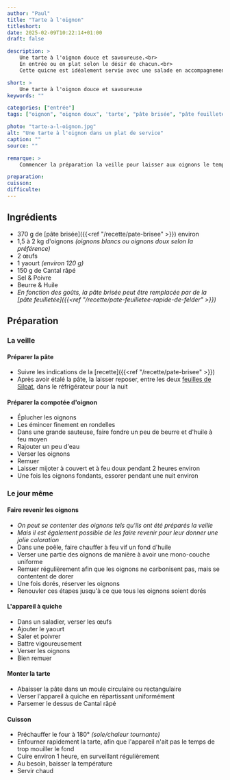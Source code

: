 ```yaml
---
author: "Paul"
title: "Tarte à l'oignon"
titleshort:
date: 2025-02-09T10:22:14+01:00
draft: false

description: >
    Une tarte à l'oignon douce et savoureuse.<br>
    En entrée ou en plat selon le désir de chacun.<br>
    Cette quicne est idéalement servie avec une salade en accompagnement.

short: >
    Une tarte à l'oignon douce et savoureuse
keywords: ""

categories: ["entrée"]
tags: ["oignon", "oignon doux", 'tarte', "pâte brisée", "pâte feuilletée", "yaourt", "caramelise", "oeufs", "cantal", "râpé", "quiche"]

photo: "tarte-a-l-oignon.jpg"
alt: "Une tarte à l'oignon dans un plat de service"
caption: ""
source: ""

remarque: >
    Commencer la préparation la veille pour laisser aux oignons le temps de s'égoutter.

preparation: 
cuisson: 
difficulte:
---
```



## Ingrédients
- 370 g de [pâte brisée]({{<ref "/recette/pate-brisee" >}}) environ
- 1,5 à 2 kg d'oignons *(oignons blancs ou oignons doux selon la préférence)*
- 2 &oelig;ufs
- 1 yaourt *(environ 120 g)*
- 150 g de Cantal râpé
- Sel & Poivre
- Beurre & Huile
- *En fonction des goûts, la pâte brisée peut être remplacée par de la [pâte feuilletée]({{<ref "/recette/pate-feuilletee-rapide-de-felder" >}})*

## Préparation
### La veille
#### Préparer la pâte
- Suivre les indications de la [recette]({{<ref "/recette/pate-brisee" >}})
- Après avoir étalé la pâte, la laisser reposer, entre les deux [feuilles de Silpat](https://fr.silpat.com/pages/toiles), dans le réfrigérateur pour la nuit
#### Préparer la compotée d'oignon
- Éplucher les oignons
- Les émincer finement en rondelles
- Dans une grande sauteuse, faire fondre un peu de beurre et d'huile à feu moyen
- Rajouter un peu d'eau
- Verser les oignons 
- Remuer
- Laisser mijoter à couvert et à feu doux pendant 2 heures environ
- Une fois les oignons fondants, essorer pendant une nuit environ
### Le jour même
#### Faire revenir les oignons
- *On peut se contenter des oignons tels qu'ils ont été préparés la veille*
- *Mais il est également possible de les faire revenir pour leur donner une jolie coloration*
- Dans une poêle, faire chauffer à feu vif un fond d'huile
- Verser une partie des oignons de manière à avoir une mono-couche uniforme
- Remuer régulièrement afin que les oignons ne carbonisent pas, mais se contentent de dorer
- Une fois dorés, réserver les oignons
- Renouvler ces étapes jusqu'à ce que tous les oignons soient dorés
#### L'appareil à quiche
- Dans un saladier, verser les &oelig;ufs
- Ajouter le yaourt
- Saler et poivrer
- Battre vigoureusement
- Verser les oignons
- Bien remuer
#### Monter la tarte
- Abaisser la pâte dans un moule circulaire ou rectangulaire
- Verser l'appareil à quiche en répartissant uniformément
- Parsemer le dessus de Cantal râpé
#### Cuisson
- Préchauffer le four à 180° *(sole/chaleur tournante)*
- Enfourner rapidement la tarte, afin que l'appareil n'ait pas le temps de trop mouiller le fond
- Cuire environ 1 heure, en surveillant régulièrement
- Au besoin, baisser la température
- Servir chaud



